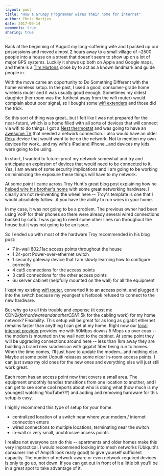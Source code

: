 ```yaml
---
layout: post
title: "How a Grumpy Programmer wires their home for internet"
author: Chris Hartjes
date: 2017-09-14
comments: true
sharing: true
---
```

Back at the beginning of August my long-suffering wife and I packed
up our possessions and moved almost 2 hours away to a small village
of ~2500 people into a house on a street that doesn't seem to show
up on a lot of major GPS systems. Luckily it shows up both on Apple
and Google maps, and there is a [Tim Hortons](https://en.wikipedia.org/wiki/Tim_Hortons)
close by to act as a known landmark and guide people in.

With the move came an opportunity to Do Something Different with the
home wireless setup. In the past, I used a good, consumer-grade home
wireless router and it was usually good enough. Sometimes my oldest
daughter (her room was the furthest away from the wifi router) would
complain about poor signal, so I bought some [wifi extenders](http://www.tp-link.com/us/home-networking/network-extenders/range-extenders)
and those did the trick.

So this sort of thing was great...but I felt like I was not prepared
for the near-future, which is a home filled with all sorts of devices
that will connect via wifi to do things. I got a [Nest thermostat](https://nest.com/thermostats/nest-learning-thermostat/overview/) and was going to have an [awesome TV](https://www.amazon.com/dp/B06Y6FSV5Q/?tag=thewire06-20&linkCode=xm2&ascsubtag=AgEAAAAAAAAAAMEe) that needed a network connection. I also would have an older [Roku](https://www.roku.com)
device that would want to be on the network. Not to mention my own
devices for work...and my wife's iPad and iPhone...and devices my
kids were going to be using.

In short, I wanted to future-proof my network somewhat and try and
anticipate an explosion of devices that would need to be connected
to it. Yes, I am aware of some security implications and I am going
to be working on minimizing the exposure these things will have to
my network.

At some point I came across Troy Hunt's great blog post explaining
how he [helped wire his brother's home](https://www.troyhunt.com/wiring-a-home-network-from-the-ground-up-with-ubiquiti/)
with some great networking hardware. I clearly am not re-inventing
the wheel here -- Troy's template is one that I would absolutely
follow...if you have the ability to run wires in your home.

In my case, it was not going to be a problem. The previous owner had
been using VoIP for their phones so there were already several wired
connections backed by cat5. I was going to need some other lines run
throughout the house but it was not going to be an issue.

So I ended up with most of the hardware Troy recommended in his blog
post:

* 7 in-wall 802.11ac access points throughout the house
* 1 24-port Power-over-ethernet switch 
* 1 security gateway device that I am slowly learning how to configure correctly
* 4 cat5 connections for the access points
* 3 cat6 connections for the other access points
* 6u server cabinet (helpfully mounted on the wall) for all the equipment

I kept my existing [wifi router](https://www.netgear.com/home/products/networking/wifi-routers/R6400.aspx),
converted it to an access point, and plugged
it into the switch because my youngest's Netbook refused to connect to the new hardware.

But why go to all this trouble and expense (it cost me CDN$2k for hardware and another CDN$1.5k for the cabling work) for
my home network? Flexibility. This setup will be great for as long as gigabit
ethernet remains faster than anything I can get at my home. Right now our
[local internet provider](http://quadro.net) provides me with 50Mbps down / 5 Mbps
up over coax -- the modem is mounted on the wall next to the cabinet.
At some point they will be upgrading connections around here -- less than 1km 
away they are building a brand new subdivision with gigabit fiber being run to
homes. When the time comes, I'll just have to update the modem...and nothing
else. Maybe at some point Uqbuiti releases some nicer in-room access points.
I can just swap my old ones for the new ones and everything else will just still
work great.

Each room has an access point now that covers a small area. The equipment smoothly
handles transitions from one location to another, and I can get to see some
cool reports about who is doing what (how much is my youngest watching YouTube?!?)
and adding and removing hardware for this setup is easy.

I highly recommend this type of setup for your home:

* centralized location of a switch near where your modem / internet connection enters
* wired connections to multiple locations, terminating near the switch
* in-wall or very small, unobtrusive access points

I realize not everyone can do this -- apartments and older homes make this very
impractical. I would recommend looking into mesh networks (Ubiquiti's consumer
line of Amplifi look really good) to give yourself sufficient capacity. The
number of network-aware or even network-required devices is only to go up, not down. If you can get out in
front of it a little bit you'll be in a great spot to take advantage of it.

